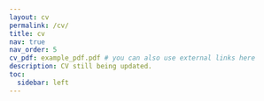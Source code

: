 ```yaml
---
layout: cv
permalink: /cv/
title: cv
nav: true
nav_order: 5
cv_pdf: example_pdf.pdf # you can also use external links here
description: CV still being updated.
toc:
  sidebar: left
---
```

